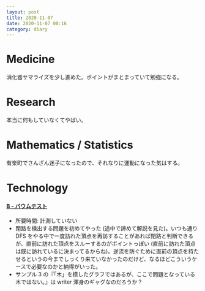```yaml
---
layout: post
title: 2020-11-07
date: 2020-11-07 00:16
category: diary
---
```


# Medicine
消化器サマライズを少し進めた。ポイントがまとまっていて勉強になる。

# Research
本当に何もしていなくてやばい。

# Mathematics / Statistics
有楽町でさんざん迷子になったので、それなりに運動になった気はする。

# Technology

#### [B - バウムテスト](https://atcoder.jp/contests/arc037/tasks/arc037_b)
- 所要時間: 計測していない
- 閉路を検出する問題を初めてやった (途中で諦めて解説を見た)。いつも通り DFS をやる中で一度訪れた頂点を再訪することがあれば閉路と判断できるが、直前に訪れた頂点をスルーするのがポイントっぽい (直前に訪れた頂点は既に訪れているに決まってるからね)。逆流を防ぐために直前の頂点を持たせるというの今までしっくり来ていなかったのだけど、なるほどこういうケースで必要なのかと納得がいった。
- サンプル 3 の『「木」を模したグラフではあるが、ここで問題となっている木ではない。』は writer 渾身のギャグなのだろうか？